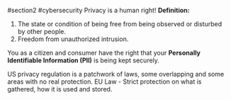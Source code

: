 #section2 #cybersecurity
Privacy is a human right!
**Definition:** 
1. The state or condition of being free from being observed or disturbed by other people.
2. Freedom from unauthorized intrusion.

You as a citizen and consumer have the right that your **Personally Identifiable Information (PII)** is being kept securely.

US privacy regulation is a patchwork of laws, some overlapping and some areas with no real protection.
EU Law - Strict protection on what is gathered, how it is used and stored.